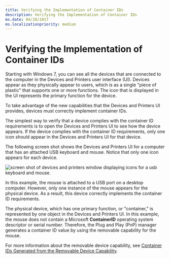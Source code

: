 ```yaml
---
title: Verifying the Implementation of Container IDs
description: Verifying the Implementation of Container IDs
ms.date: 04/20/2017
ms.localizationpriority: medium
---
```


# Verifying the Implementation of Container IDs


Starting with Windows 7, you can see all the devices that are connected to the computer in the Devices and Printers user interface (UI). Devices appear as they physically appear to users, which is as a single "piece of plastic" that supports one or more functions. The icon that is displayed in the UI represents the primary function for the device.

To take advantage of the new capabilities that the Devices and Printers UI provides, devices must correctly implement container IDs.

The simplest way to verify that a device complies with the container ID requirements is to open the Devices and Printers UI to see how the device appears. If the device complies with the container ID requirements, only one icon should appear in the Devices and Printers UI for that device.

The following screen shot shows the Devices and Printers UI for a computer that has an attached USB keyboard and mouse. Notice that only one icon appears for each device.

![screen shot of devices and printers window displaying icons for a usb keyboard and mouse.](images/containerid-7.png)

In this example, the mouse is attached to a USB port on a desktop computer. However, only one instance of the mouse appears for the physical device. As a result, this device correctly implements the container ID requirements.

The physical device, which has one primary function, or "container," is represented by one object in the Devices and Printers UI. In this example, the mouse does not contain a Microsoft **ContainerID** operating system descriptor or serial number. Therefore, the Plug and Play (PnP) manager generates a container ID value by using the removable capability for the mouse.

For more information about the removable device capability, see [Container IDs Generated from the Removable Device Capability](container-ids-generated-from-the-removable-device-capability.md).

 

 





